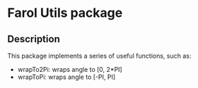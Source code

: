# Farol Utils package

## Description
This package implements a series of useful functions, such as:
-  wrapTo2Pi: wraps angle to [0, 2*PI]
-  wrapToPi: wraps angle to [-PI, PI]